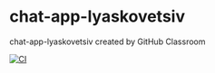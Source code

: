 # chat-app-lyaskovetsiv
chat-app-lyaskovetsiv created by GitHub Classroom

[![CI](https://github.com/TFS-iOS/chat-app-lyaskovetsiv/actions/workflows/.github.yml/badge.svg?branch=dz-cicd)](https://github.com/TFS-iOS/chat-app-lyaskovetsiv/actions/workflows/.github.yml)
